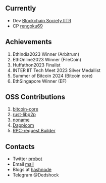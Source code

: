                                           
<!---
Prabhat1308/Prabhat1308 is a ✨ special ✨ repository because its `README.md` (this file) appears on your GitHub profile.
You can click the Preview link to take a look at your changes.
--->

## Currently
   * Dev [Blockchain Society IITR](https://x.com/BlocSocIITR)
   * CP [rengoku69](https://codeforces.com/profile/rengoku69)
   
## Achievements

1. EthIndia2023 Winner (Arbitrum)
2. EthOnline2023 Winner (FileCoin)
3. Huffathon2023 Finalist
4. INTER IIT Tech Meet 2023 Silver Medallist
5. Summer of Bitcoin 2024 (Bitcoin core)
6. EthSingapore Winner (EF)

## OSS Contributions

1. [bitcoin-core](https://github.com/bitcoin/bitcoin)
2. [rust-libp2p](https://github.com/libp2p/rust-libp2p)
3. [noname](https://github.com/zksecurity/noname)
4. [Dappicom](https://github.com/tonk-gg/dappicom)
5. [RPC-request Builder](https://github.com/NethermindEth/rpc-request-builder)

## Contacts 
  *  Twitter [probot](https://x.com/pr0b0t1sc00l)
  *  Email [mail](rengoku00769@proton.me)
  *  Blogs at [hashnode](probot.hashnode.dev)
  *  Telegram @Dedshock
